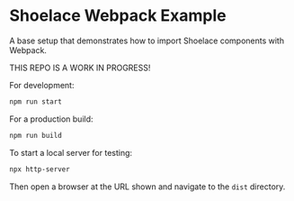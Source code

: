 # Shoelace Webpack Example

A base setup that demonstrates how to import Shoelace components with Webpack.

THIS REPO IS A WORK IN PROGRESS!

For development:

```sh
npm run start
```

For a production build:

```sh
npm run build
```

To start a local server for testing:

```sh
npx http-server
```

Then open a browser at the URL shown and navigate to the `dist` directory.